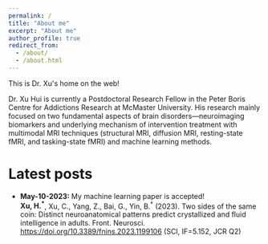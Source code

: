 ```yaml
---
permalink: /
title: "About me"
excerpt: "About me"
author_profile: true
redirect_from: 
  - /about/
  - /about.html
---
```


This is Dr. Xu's home on the web!

Dr. Xu Hui is currently a Postdoctoral Research Fellow in the Peter Boris Centre for Addictions Research at McMaster University. His research mainly focused on two fundamental aspects of brain disorders—neuroimaging biomarkers and underlying mechanism of intervention treatment with multimodal MRI techniques (structural MRI, diffusion MRI, resting-state fMRI, and tasking-state fMRI) and machine learning methods.

Latest posts
=======

* **May-10-2023:** My machine learning paper is accepted!       
**Xu, H.<sup>*</sup>**, Xu, C., Yang, Z., Bai, G., Yin, B.<sup>*</sup> (2023). Two sides of the same coin: Distinct neuroanatomical patterns predict crystallized and fluid intelligence in adults. Front. Neurosci. https://doi.org/10.3389/fnins.2023.1199106 (SCI, IF=5.152, JCR Q2)
